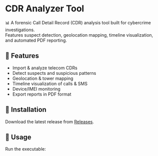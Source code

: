 # CDR Analyzer Tool

📊 A forensic Call Detail Record (CDR) analysis tool built for cybercrime investigations.  
Features suspect detection, geolocation mapping, timeline visualization, and automated PDF reporting.

## 🔹 Features
- Import & analyze telecom CDRs
- Detect suspects and suspicious patterns
- Geolocation & tower mapping
- Timeline visualization of calls & SMS
- Device/IMEI monitoring
- Export reports in PDF format

## 🔹 Installation
Download the latest release from [Releases](https://github.com/yourusername/CDR-Analyzer/releases).

## 🔹 Usage
Run the executable:
